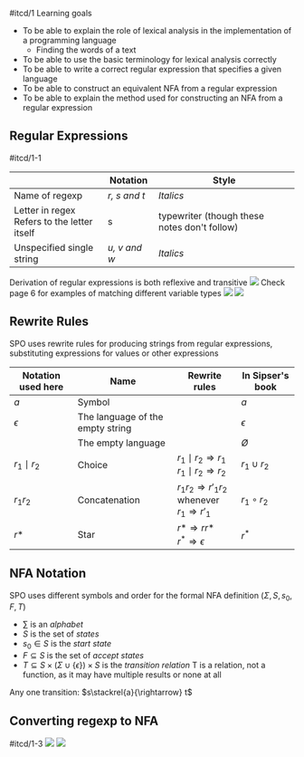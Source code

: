 #itcd/1 
Learning goals
- To be able to explain the role of lexical analysis in the implementation of a programming language
	- Finding the words of a text
- To be able to use the basic terminology for lexical analysis correctly
- To be able to write a correct regular expression that specifies a given language
- To be able to construct an equivalent NFA from a regular expression
- To be able to explain the method used for constructing an NFA from a regular expression

## Regular Expressions
#itcd/1-1   

|  | Notation | Style |
| ---- | ---- | ---- |
| Name of regexp | *r, s and t* | *Italics* |
| Letter in regex<br>Refers to the letter itself | s | typewriter (though these notes don't follow) |
| Unspecified single string | *u, v and w* | *Italics* |

Derivation of regular expressions is both reflexive and transitive
![](Pasted%20image%2020240214172849.png)
Check page 6 for examples of matching different variable types
![](Pasted%20image%2020240214180216.png)
![](Pasted%20image%2020240214180314.png)
## Rewrite Rules
SPO uses rewrite rules for producing strings from regular expressions, substituting expressions for values or other expressions

| Notation used here | Name | Rewrite rules | In Sipser's book |
| ---- | ---- | ---- | ---- |
| $a$ | Symbol |  | $a$ |
| $\epsilon$ | The language of the empty string |  | $\epsilon$ |
|  | The empty language |  | $Ø$ |
| $r_{1}\mid r_{2}$ | Choice | $r_{1}\mid r_{2}\Rightarrow r_{1}$<br>$r_{1}\mid r_{2}\Rightarrow r_{2}$ | $r_{1}\cup r_{2}$ |
| $r_{1}r_{2}$ | Concatenation | $r_1 r_2 \Rightarrow r'_1 r_2$<br>whenever $r_1 \Rightarrow r'_1$ | $r_1 \circ r_2$ |
| $r*$ | Star | $r*\Rightarrow rr*$<br>$r^* \Rightarrow\epsilon$ | $r^*$ |
## NFA Notation
SPO uses different symbols and order for the formal NFA definition
$(\Sigma, S, s_{0},F,T)$
- $\sum$ is an *alphabet*
- $S$ is the set of *states*
- $s_{0}\in S$ is the *start state*
- $F\subseteq S$ is the set of *accept states*
- $T\subseteq S\times(\Sigma\cup\{\epsilon\})\times S$ is the *transition relation*
T is a relation, not a function, as it may have multiple results or none at all

Any one transition:
$s\stackrel{a}{\rightarrow} t$
## Converting regexp to NFA
#itcd/1-3
![](Pasted%20image%2020240214174357.png)
![](Pasted%20image%2020240214174440.png)
